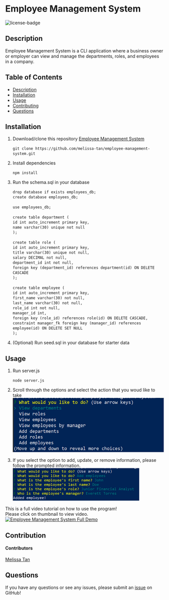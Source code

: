 # Employee Management System

![license-badge](https://img.shields.io/badge/license-MIT-yellow)

## Description
Employee Management System is a CLI application where a business owner or employer can view and manage the departments, roles, and employees in a company.

## Table of Contents
- [Description](#description)
- [Installation](#installation)
- [Usage](#usage)
- [Contributing](#contributing)
- [Questions](#questions)

## Installation
1. Download/clone this repository [Employee Management System](https://github.com/melissa-tan/employee-management-system.git)
	```
	git clone https://github.com/melissa-tan/employee-management-system.git
	```
	
2. Install dependencies
	```
	npm install
	```

3. Run the schema.sql in your database
    ```
    drop database if exists employees_db;
    create database employees_db;

    use employees_db;

    create table department (
    id int auto_increment primary key,
    name varchar(30) unique not null
    );

    create table role (
    id int auto_increment primary key,
    title varchar(30) unique not null,
    salary DECIMAL not null,
    department_id int not null,
    foreign key (department_id) references department(id) ON DELETE CASCADE
    );

    create table employee (
    id int auto_increment primary key,
    first_name varchar(30) not null,
    last_name varchar(30) not null,
    role_id int not null,
    manager_id int,
    foreign key (role_id) references role(id) ON DELETE CASCADE,
    constraint manager_fk foreign key (manager_id) references employee(id) ON DELETE SET NULL
    );
    ```

4. (Optional) Run seed.sql in your database for starter data

## Usage
1. Run server.js
    ```
    node server.js
    ```

2. Scroll through the options and select the action that you woud like to take
    ![Screenshot of initial options](./assets/images/initiate-program.png)

3. If you select the option to add, update, or remove information, please follow the prompted information.
    ![Screenshot of prompts](./assets/images/prompts.png)

This is a full video tutorial on how to use the program! <br>
Please click on thumbnail to view video. </br>
	[![Employee Management System Full Demo](http://img.youtube.com/vi/dFRDGqj7sGQ/0.jpg)](http://www.youtube.com/watch?v=dFRDGqj7sGQ "Employee Management System Full Demo-Click to Watch!")

## Contribution
#### Contributors
[Melissa Tan](https://github.com/melissa-tan)


## Questions
If you have any questions or see any issues, please submit an [issue](https://github.com/melissa-tan/employee-management-system/issues) on GitHub!



